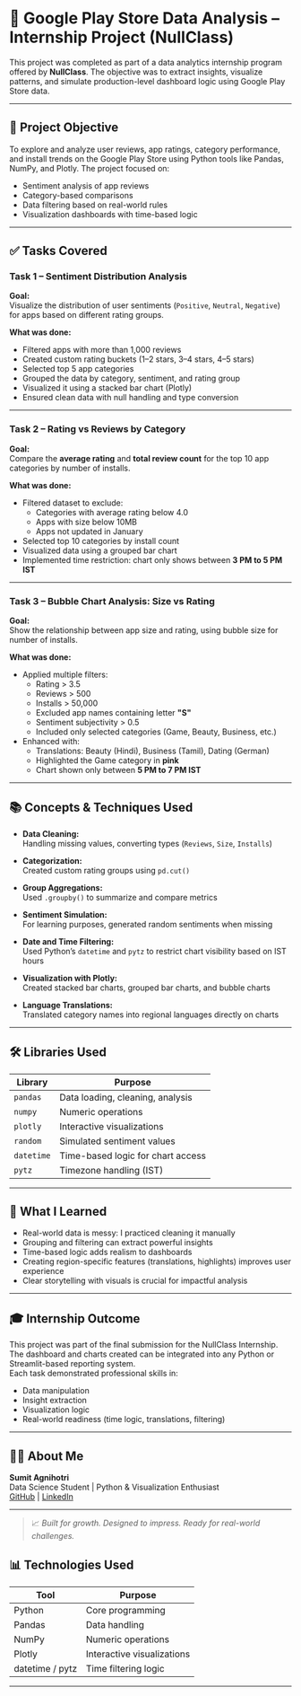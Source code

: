 # 📱 Google Play Store Data Analysis – Internship Project (NullClass)

This project was completed as part of a data analytics internship program offered by **NullClass**. The objective was to extract insights, visualize patterns, and simulate production-level dashboard logic using Google Play Store data.

---

## 🎯 Project Objective

To explore and analyze user reviews, app ratings, category performance, and install trends on the Google Play Store using Python tools like Pandas, NumPy, and Plotly. The project focused on:

- Sentiment analysis of app reviews  
- Category-based comparisons  
- Data filtering based on real-world rules  
- Visualization dashboards with time-based logic  

---

## ✅ Tasks Covered

### Task 1 – Sentiment Distribution Analysis

**Goal:**  
Visualize the distribution of user sentiments (`Positive`, `Neutral`, `Negative`) for apps based on different rating groups.

**What was done:**
- Filtered apps with more than 1,000 reviews  
- Created custom rating buckets (1–2 stars, 3–4 stars, 4–5 stars)  
- Selected top 5 app categories  
- Grouped the data by category, sentiment, and rating group  
- Visualized it using a stacked bar chart (Plotly)  
- Ensured clean data with null handling and type conversion

---

### Task 2 – Rating vs Reviews by Category

**Goal:**  
Compare the **average rating** and **total review count** for the top 10 app categories by number of installs.

**What was done:**
- Filtered dataset to exclude:
  - Categories with average rating below 4.0  
  - Apps with size below 10MB  
  - Apps not updated in January  
- Selected top 10 categories by install count  
- Visualized data using a grouped bar chart  
- Implemented time restriction: chart only shows between **3 PM to 5 PM IST**

---

### Task 3 – Bubble Chart Analysis: Size vs Rating

**Goal:**  
Show the relationship between app size and rating, using bubble size for number of installs.

**What was done:**
- Applied multiple filters:
  - Rating > 3.5  
  - Reviews > 500  
  - Installs > 50,000  
  - Excluded app names containing letter **"S"**  
  - Sentiment subjectivity > 0.5  
  - Included only selected categories (Game, Beauty, Business, etc.)
- Enhanced with:
  - Translations: Beauty (Hindi), Business (Tamil), Dating (German)  
  - Highlighted the Game category in **pink**  
  - Chart shown only between **5 PM to 7 PM IST**

---

## 📚 Concepts & Techniques Used

- **Data Cleaning:**  
  Handling missing values, converting types (`Reviews`, `Size`, `Installs`)

- **Categorization:**  
  Created custom rating groups using `pd.cut()`

- **Group Aggregations:**  
  Used `.groupby()` to summarize and compare metrics

- **Sentiment Simulation:**  
  For learning purposes, generated random sentiments when missing

- **Date and Time Filtering:**  
  Used Python’s `datetime` and `pytz` to restrict chart visibility based on IST hours

- **Visualization with Plotly:**  
  Created stacked bar charts, grouped bar charts, and bubble charts

- **Language Translations:**  
  Translated category names into regional languages directly on charts

---

## 🛠 Libraries Used

| Library     | Purpose                          |
|-------------|----------------------------------|
| `pandas`    | Data loading, cleaning, analysis |
| `numpy`     | Numeric operations               |
| `plotly`    | Interactive visualizations       |
| `random`    | Simulated sentiment values       |
| `datetime`  | Time-based logic for chart access|
| `pytz`      | Timezone handling (IST)          |

---

## 📌 What I Learned

- Real-world data is messy: I practiced cleaning it manually
- Grouping and filtering can extract powerful insights
- Time-based logic adds realism to dashboards
- Creating region-specific features (translations, highlights) improves user experience
- Clear storytelling with visuals is crucial for impactful analysis

---

## 🎓 Internship Outcome

This project was part of the final submission for the NullClass Internship.  
The dashboard and charts created can be integrated into any Python or Streamlit-based reporting system.  
Each task demonstrated professional skills in:

- Data manipulation  
- Insight extraction  
- Visualization logic  
- Real-world readiness (time logic, translations, filtering)

---

## 🙋‍♂️ About Me

**Sumit Agnihotri**  
Data Science Student | Python & Visualization Enthusiast  
[GitHub](https://github.com/Sumit-Agnihotri) | [LinkedIn](https://www.linkedin.com/in/sumit-agnihotri/)

---

> 📈 *Built for growth. Designed to impress. Ready for real-world challenges.*

## 📊 Technologies Used

| Tool    | Purpose                     |
|---------|-----------------------------|
| Python  | Core programming            |
| Pandas  | Data handling               |
| NumPy   | Numeric operations          |
| Plotly  | Interactive visualizations  |
| datetime / pytz | Time filtering logic |

---
